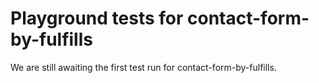 # Playground tests for contact-form-by-fulfills
We are still awaiting the first test run for contact-form-by-fulfills.
